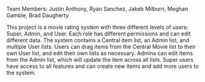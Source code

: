 Team Members:
Justin Anthony, Ryan Sanchez, Jakeb Milburn, Meghan Gamble, Brad Daugherty

This project is a movie rating system with three different levels of users: Super, Admin, and User. Each role has different permissions and can edit different data. The system contains a Central item list, an Admin list, and multiple User lists. Users can drag items from the Central Movie list to their own User list, and edit their own lists as necessary. Admins can edit items from the Admin list, which will update the item across all lists. Super users have access to all features and can create new items and add more users to the system.
